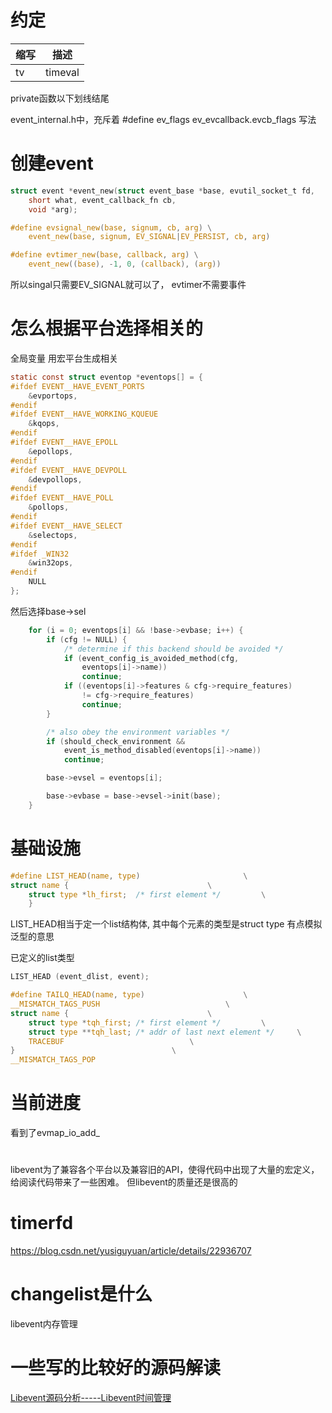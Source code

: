 
# 约定
|缩写|描述|
|---|---|
|tv|timeval|

private函数以下划线结尾

event_internal.h中，充斥着
#define ev_flags ev_evcallback.evcb_flags
写法




# 创建event
```c
struct event *event_new(struct event_base *base, evutil_socket_t fd,
    short what, event_callback_fn cb,
    void *arg);
```

```c
#define evsignal_new(base, signum, cb, arg) \
    event_new(base, signum, EV_SIGNAL|EV_PERSIST, cb, arg)
```

```c
#define evtimer_new(base, callback, arg) \
    event_new((base), -1, 0, (callback), (arg))
```

所以singal只需要EV_SIGNAL就可以了，
evtimer不需要事件


# 怎么根据平台选择相关的

全局变量  用宏平台生成相关
```c
static const struct eventop *eventops[] = {
#ifdef EVENT__HAVE_EVENT_PORTS
	&evportops,
#endif
#ifdef EVENT__HAVE_WORKING_KQUEUE
	&kqops,
#endif
#ifdef EVENT__HAVE_EPOLL
	&epollops,
#endif
#ifdef EVENT__HAVE_DEVPOLL
	&devpollops,
#endif
#ifdef EVENT__HAVE_POLL
	&pollops,
#endif
#ifdef EVENT__HAVE_SELECT
	&selectops,
#endif
#ifdef _WIN32
	&win32ops,
#endif
	NULL
};
```

然后选择base->sel
```c
	for (i = 0; eventops[i] && !base->evbase; i++) {
		if (cfg != NULL) {
			/* determine if this backend should be avoided */
			if (event_config_is_avoided_method(cfg,
				eventops[i]->name))
				continue;
			if ((eventops[i]->features & cfg->require_features)
			    != cfg->require_features)
				continue;
		}

		/* also obey the environment variables */
		if (should_check_environment &&
		    event_is_method_disabled(eventops[i]->name))
			continue;

		base->evsel = eventops[i];

		base->evbase = base->evsel->init(base);
	}
```

# 基础设施

```c
#define LIST_HEAD(name, type)						\
struct name {								\
	struct type *lh_first;  /* first element */			\
	}
```
LIST_HEAD相当于定一个list结构体, 其中每个元素的类型是struct type
有点模拟泛型的意思

已定义的list类型
```c
LIST_HEAD (event_dlist, event); 
```


```c
#define	TAILQ_HEAD(name, type)						\
__MISMATCH_TAGS_PUSH							\
struct name {								\
	struct type *tqh_first;	/* first element */			\
	struct type **tqh_last;	/* addr of last next element */		\
	TRACEBUF							\
}									\
__MISMATCH_TAGS_POP
```
# 当前进度
看到了evmap_io_add_


# 
libevent为了兼容各个平台以及兼容旧的API，使得代码中出现了大量的宏定义，给阅读代码带来了一些困难。
但libevent的质量还是很高的


# timerfd
https://blog.csdn.net/yusiguyuan/article/details/22936707

# changelist是什么

libevent内存管理



# 一些写的比较好的源码解读
[Libevent源码分析-----Libevent时间管理](https://blog.csdn.net/luotuo44/article/details/38661787)
